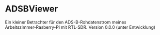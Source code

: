 # ADSBViewer
Ein kleiner Betrachter für den ADS-B-Rohdatenstrom meines Arbeitszimmer-Rasberry-Pi mit RTL-SDR.
Version 0.0.0 (unter Entwicklung)
